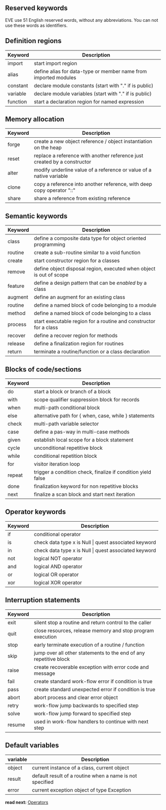 ## Reserved keywords

EVE use 51 English reserved words, without any abbreviations. You can not use these words as identifiers.


## Definition regions

| Keyword  | Description
|----------|-----------------------------------------------------------------------
| import   | start import region
| alias    | define alias for data-type or member name from imported modules
| constant | declare module constants (start with "." if is public)
| variable | declare module variables (start with "." if is public)
| function | start a declaration region for named expression

## Memory allocation

| Keyword  | Description
|----------|-----------------------------------------------------------------------
| forge    | create a new object reference / object instantiation on the heap
| reset    | replace a reference with another reference just created by a constructor
| alter    | modify underline value of a reference or value of a native variable
| clone    | copy a reference into another reference, with deep copy operator "::"
| share    | share  a reference from existing reference

## Semantic keywords

| Keyword  | Description
|----------|-----------------------------------------------------------------------
| class    | define a composite data type for object oriented programming
| routine  | create a sub-routine similar to a void function
| create   | start constructor region for a classes
| remove   | define object disposal region, executed when object is out of scope
| feature  | define a design pattern that can be _enabled_ by a class
| augment  | define an augment for an existing class
| routine  | define a named block of code belonging to a module
| method   | define a named block of code belonging to a class
| process  | start executable region for a routine and constructor for a class
| recover  | define a recover region for methods
| release  | define a finalization region for routines
| return   | terminate a routine/function or a class declaration

## Blocks of code/sections

| Keyword  | Description
|----------|---------------------------------------------------------------------
| do       | start a block or branch of a block
| with     | scope qualifier suppression block for records
| when     | multi-path conditional block
| else     | alternative path for { when, case, while } statements 
| check    | multi-path variable selector
| case     | define a pas-way in multi-case methods
| given    | establish local scope for a block statement 
| cycle    | unconditional repetitive block
| while    | conditional repetition block
| for      | visitor iteration loop 
| repeat   | trigger a condition check, finalize if condition yield false
| done     | finalization keyword for non repetitive blocks 
| next     | finalize a scan block and start next iteration

## Operator keywords

| Keyword  | Description
|----------|-----------------------------------------------------------------
| if       | conditional operator
| is       | check data type x is Null \| quest associated keyword
| in       | check data type x is Null \| quest associated keyword
| not      | logical NOT operator
| and      | logical AND operator
| or       | logical OR  operator
| xor      | logical XOR operator


## Interruption statements

| Keyword  | Description
|----------|-------------------------------------------------------------------
| exit     | silent stop a routine and return control to the caller
| quit     | close resources, release memory and stop program execution
| stop     | early terminate execution of a routine / function
| skip     | jump over all other statements to the end of any repetitive block
| raise    | create recoverable exception with error code and message
| fail     | create standard work-flow error if condition is true
| pass     | create standard unexpected error if condition is true
| abort    | abort process and clear error object
| retry    | work-flow jump backwards to specified step
| solve    | work-flow jump forward to specified step
| resume   | used in work-flow handlers to continue with next step


## Default variables

| variable  | Description
|-----------|------------------------------------------------------------------
| object    | current instance of a class, current object
| result    | default result of a routine when a name is not specified
| error     | current exception object of type Exception

**read next:** [Operators](operators.md)